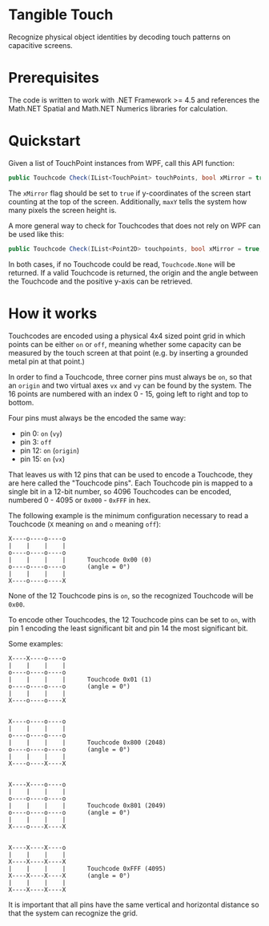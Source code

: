 # Tangible Touch
Recognize physical object identities by decoding touch patterns on capacitive screens.

# Prerequisites
The code is written to work with .NET Framework >= 4.5 and references the Math.NET Spatial and Math.NET Numerics libraries for calculation.

# Quickstart
Given a list of TouchPoint instances from WPF, call this API function:
```C#
public Touchcode Check(IList<TouchPoint> touchPoints, bool xMirror = true, int maxY = 1080)
``` 

The `xMirror` flag should be set to `true` if y-coordinates of the screen start counting at the top of the screen. Additionally, `maxY` tells the system how many pixels the screen height is.

A more general way to check for Touchcodes that does not rely on WPF can be used like this:

```C#
public Touchcode Check(IList<Point2D> touchpoints, bool xMirror = true, int maxY = 1080)
```

In both cases, if no Touchcode could be read, `Touchcode.None` will be returned. If a valid Touchcode is returned, the origin and the angle between the Touchcode and the positive y-axis can be retrieved.


# How it works
Touchcodes are encoded using a physical 4x4 sized point grid in which points can be either `on` or `off`, meaning whether some capacity can be measured by the touch screen at that point (e.g. by inserting a grounded metal pin at that point.)

In order to find a Touchcode, three corner pins must always be `on`, so that an `origin` and two virtual axes `vx` and `vy` can be found by the system. The 16 points are numbered with an index 0 - 15, going left to right and top to bottom. 

Four pins must always be the encoded the same way:
  - pin  0: `on` (`vy`)
  - pin  3: `off`
  - pin 12: `on` (`origin`)
  - pin 15: `on` (`vx`)
  
That leaves us with 12 pins that can be used to encode a Touchcode, they are here called the "Touchcode pins". Each Touchcode pin is mapped to a single bit in a 12-bit number, so 4096 Touchcodes can be encoded, numbered 0 - 4095 or `0x000` - `0xFFF`  in hex.

The following example is the minimum configuration necessary to read a Touchcode (`X` meaning `on` and `o` meaning `off`):
  
```
X----o----o----o  
|    |    |    |  
o----o----o----o  
|    |    |    |      Touchcode 0x00 (0)
o----o----o----o      (angle = 0°)
|    |    |    |  
X----o----o----X  
```

None of the 12 Touchcode pins is `on`, so the recognized Touchcode will be `0x00`.

To encode other Touchcodes, the 12 Touchcode pins can be set to `on`, with pin 1 encoding the least significant bit and pin 14 the most significant bit. 

Some examples:

```
X----X----o----o  
|    |    |    |  
o----o----o----o  
|    |    |    |      Touchcode 0x01 (1)
o----o----o----o      (angle = 0°)
|    |    |    |  
X----o----o----X  


X----o----o----o  
|    |    |    |  
o----o----o----o  
|    |    |    |      Touchcode 0x800 (2048)
o----o----o----o      (angle = 0°)
|    |    |    |  
X----o----X----X  


X----X----o----o  
|    |    |    |  
o----o----o----o  
|    |    |    |      Touchcode 0x801 (2049)
o----o----o----o      (angle = 0°)
|    |    |    |  
X----o----X----X  


X----X----X----o  
|    |    |    |  
X----X----X----X  
|    |    |    |      Touchcode 0xFFF (4095)
X----X----X----X      (angle = 0°)
|    |    |    |  
X----X----X----X  
```

It is important that all pins have the same vertical and horizontal distance so that the system can recognize the grid.
